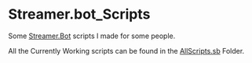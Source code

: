 # Streamer.bot_Scripts

Some [Streamer.Bot](https://streamer.bot/) scripts I made for some people.

All the Currently Working scripts can be found in the [AllScripts.sb]((./AllScripts.sb)) Folder.
